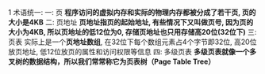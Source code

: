 1 术语统一:
    一: 页
        **程序访问的虚拟内存和实际的物理内存都被分成了若干页, 页的大小是4KB**
    二: 页地址
        **页地址指页的起始地址, 有些情况下又叫做页号, 因为页的大小为4KB, 所以页地址的低12位为0, 存储页地址也只用存储高20位(32位下)**
    三: 页表
        实际上是一个**页地址数组**, 在32位下每个数组元素占4个字节即32位, 高20位放页地址, 低12位放页的属性和访问权限等信息
    四: 多级页表
        **多级页表就像一个多叉树的数据结构，所以我们常常称它为页表树（Page Table Tree）**